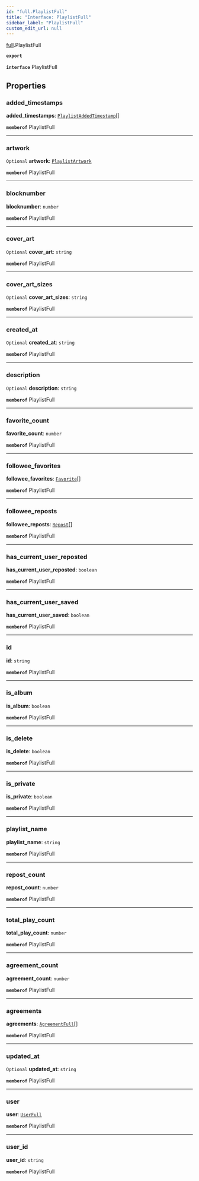 ```yaml
---
id: "full.PlaylistFull"
title: "Interface: PlaylistFull"
sidebar_label: "PlaylistFull"
custom_edit_url: null
---
```


[full](../namespaces/full.md).PlaylistFull

**`export`**

**`interface`** PlaylistFull

## Properties

### added\_timestamps

 **added\_timestamps**: [`PlaylistAddedTimestamp`](full.PlaylistAddedTimestamp.md)[]

**`memberof`** PlaylistFull

___

### artwork

 `Optional` **artwork**: [`PlaylistArtwork`](full.PlaylistArtwork.md)

**`memberof`** PlaylistFull

___

### blocknumber

 **blocknumber**: `number`

**`memberof`** PlaylistFull

___

### cover\_art

 `Optional` **cover\_art**: `string`

**`memberof`** PlaylistFull

___

### cover\_art\_sizes

 `Optional` **cover\_art\_sizes**: `string`

**`memberof`** PlaylistFull

___

### created\_at

 `Optional` **created\_at**: `string`

**`memberof`** PlaylistFull

___

### description

 `Optional` **description**: `string`

**`memberof`** PlaylistFull

___

### favorite\_count

 **favorite\_count**: `number`

**`memberof`** PlaylistFull

___

### followee\_favorites

 **followee\_favorites**: [`Favorite`](full.Favorite.md)[]

**`memberof`** PlaylistFull

___

### followee\_reposts

 **followee\_reposts**: [`Repost`](full.Repost.md)[]

**`memberof`** PlaylistFull

___

### has\_current\_user\_reposted

 **has\_current\_user\_reposted**: `boolean`

**`memberof`** PlaylistFull

___

### has\_current\_user\_saved

 **has\_current\_user\_saved**: `boolean`

**`memberof`** PlaylistFull

___

### id

 **id**: `string`

**`memberof`** PlaylistFull

___

### is\_album

 **is\_album**: `boolean`

**`memberof`** PlaylistFull

___

### is\_delete

 **is\_delete**: `boolean`

**`memberof`** PlaylistFull

___

### is\_private

 **is\_private**: `boolean`

**`memberof`** PlaylistFull

___

### playlist\_name

 **playlist\_name**: `string`

**`memberof`** PlaylistFull

___

### repost\_count

 **repost\_count**: `number`

**`memberof`** PlaylistFull

___

### total\_play\_count

 **total\_play\_count**: `number`

**`memberof`** PlaylistFull

___

### agreement\_count

 **agreement\_count**: `number`

**`memberof`** PlaylistFull

___

### agreements

 **agreements**: [`AgreementFull`](full.AgreementFull.md)[]

**`memberof`** PlaylistFull

___

### updated\_at

 `Optional` **updated\_at**: `string`

**`memberof`** PlaylistFull

___

### user

 **user**: [`UserFull`](full.UserFull.md)

**`memberof`** PlaylistFull

___

### user\_id

 **user\_id**: `string`

**`memberof`** PlaylistFull
